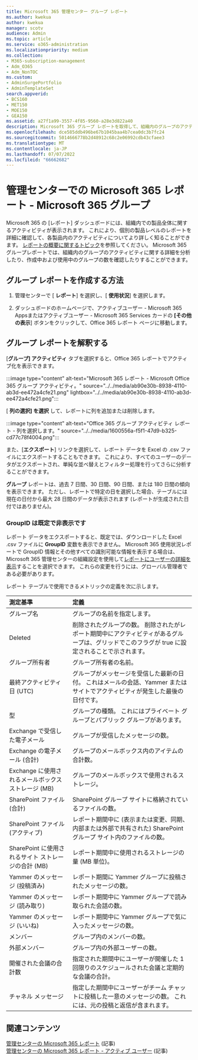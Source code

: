 ```yaml
---
title: Microsoft 365 管理センター グループ レポート
ms.author: kwekua
author: kwekua
manager: scotv
audience: Admin
ms.topic: article
ms.service: o365-administration
ms.localizationpriority: medium
ms.collection:
- M365-subscription-management
- Adm_O365
- Adm_NonTOC
ms.custom:
- AdminSurgePortfolio
- AdminTemplateSet
search.appverid:
- BCS160
- MET150
- MOE150
- GEA150
ms.assetid: a27f1a99-3557-4f85-9560-a28e3d822a40
description: Microsoft 365 グループ レポートを取得して、組織内のグループのアクティビティに関する分析情報を取得し、作成および使用されているグループの数を確認します。
ms.openlocfilehash: dce585ddb496be67b1045baa4b7cea0dc3b7fc24
ms.sourcegitcommit: 5014666778b2d48912c68c2e06992cdb43cfaee3
ms.translationtype: MT
ms.contentlocale: ja-JP
ms.lasthandoff: 07/07/2022
ms.locfileid: "66662682"
---
```

# <a name="microsoft-365-reports-in-the-admin-center---microsoft-365-groups"></a>管理センターでの Microsoft 365 レポート - Microsoft 365 グループ

Microsoft 365 の [レポート] ダッシュボードには、組織内での製品全体に関するアクティビティが表示されます。 これにより、個別の製品レベルのレポートを詳細に確認して、各製品内のアクティビティについてより詳しく知ることができます。 [レポートの概要に関するトピック](activity-reports.md)を参照してください。 Microsoft 365 グループレポートでは、組織内のグループのアクティビティに関する詳細を分析したり、作成中および使用中のグループの数を確認したりすることができます。

## <a name="how-to-get-to-the-groups-report"></a>グループ レポートを作成する方法

1. 管理センターで [ **レポート**] を選択し、[ **使用状況**] を選択します。

2. ダッシュボードのホームページで、アクティブユーザー - Microsoft 365 Appsまたはアクティブユーザー - Microsoft 365 Services カードの **[その他の表示**] ボタンをクリックして、Office 365 レポート ページに移動します。

## <a name="interpret-the-groups-report"></a>グループ レポートを解釈する

[**グループ] アクティビティ** タブを選択すると、Office 365 レポートでアクティブ化を表示できます。

:::image type="content" alt-text="Microsoft 365 レポート - Microsoft Office 365 グループ アクティビティ。" source="../../media/ab90e30b-8938-4110-ab3d-ee472a4cfe21.png" lightbox="../../media/ab90e30b-8938-4110-ab3d-ee472a4cfe21.png":::

[ **列の選択] を選択** して、レポートに列を追加または削除します。

:::image type="content" alt-text="Office 365 グループ アクティビティ レポート - 列を選択します。" source="../../media/1600556a-f5f1-47d9-b325-cd77c78f4004.png":::

また、[**エクスポート**] リンクを選択して、レポート データを Excel の .csv ファイルにエクスポートすることもできます。 これにより、すべてのユーザーのデータがエクスポートされ、単純な並べ替えとフィルター処理を行ってさらに分析することができます。 

**グループ** レポートは、過去 7 日間、30 日間、90 日間、または 180 日間の傾向を表示できます。 ただし、レポートで特定の日を選択した場合、テーブルには現在の日付から最大 28 日間のデータが表示されます (レポートが生成された日付ではありません)。

### <a name="groupid-hidden-by-default"></a>GroupID は既定で非表示です
レポート データをエクスポートすると、既定では、ダウンロードした Excel .csv ファイルに **GroupID** 変数を表示できません。 Microsoft 365 使用状況レポートで GroupID 情報とその他すべての識別可能な情報を表示する場合は、Microsoft 365 管理センターの組織設定を使用して[レポートにユーザーの詳細を表示](../../admin/activity-reports/activity-reports.md#show-user-details-in-the-reports)することを選択できます。  これらの変更を行うには、グローバル管理者である必要があります。

レポート テーブルで使用できるメトリックの定義を次に示します。

|測定基準|定義|
|:-----|:-----|
|グループ名 |グループの名前を指定します。 |
|Deleted |削除されたグループの数。 削除されたがレポート期間中にアクティビティがあるグループは、グリッドでこのフラグが true に設定されることで示されます。 |
|グループ所有者 |グループ所有者の名前。 |
|最終アクティビティ日 (UTC) |グループがメッセージを受信した最新の日付。 これはメールの会話、Yammer またはサイトでアクティビティが発生した最後の日付です。 |
|型 |グループの種類。 これにはプライベート グループとパブリック グループがあります。 |
|Exchange で受信した電子メール |グループが受信したメッセージの数。|
|Exchange の電子メール (合計) |グループのメールボックス内のアイテムの合計数。 |
|Exchange に使用されるメールボックス ストレージ (MB) |グループのメールボックスで使用されるストレージ。 |
|SharePoint ファイル (合計) |SharePoint グループ サイトに格納されているファイルの数。 |
|SharePoint ファイル (アクティブ) |レポート期間中に (表示または変更、同期、内部または外部で共有された) SharePoint グループ サイト内のファイルの数。 |
|SharePoint に使用されるサイト ストレージの合計 (MB) |レポート期間中に使用されるストレージの量 (MB 単位)。 |
|Yammer のメッセージ (投稿済み) |レポート期間に Yammer グループに投稿されたメッセージの数。 |
|Yammer のメッセージ (読み取り) |レポート期間中に Yammer グループで読み取られた会話の数。 |
|Yammer のメッセージ (いいね) |レポート期間中に Yammer グループで気に入ったメッセージの数。 |
|メンバー |グループ内のメンバーの数。 |
|外部メンバー |グループ内の外部ユーザーの数。|
|開催された会議の合計数  |指定された期間中にユーザーが開催した 1 回限りのスケジュールされた会議と定期的な会議の合計。|
|チャネル メッセージ  |指定した期間中にユーザーがチーム チャットに投稿した一意のメッセージの数。 これには、元の投稿と返信が含まれます。 |

## <a name="related-content"></a>関連コンテンツ

[管理センターの Microsoft 365 レポート](activity-reports.md) (記事)\
[管理センターの Microsoft 365 レポート - アクティブ ユーザー](../../admin/activity-reports/active-users-ww.md) (記事)
